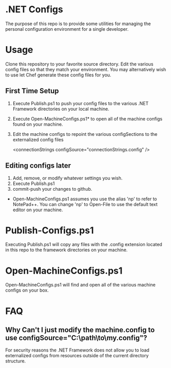 # .NET Configs

The purpose of this repo is to provide some utilities for managing the personal configuration environment for a single developer.


# Usage

Clone this repository to your favorite source directory. Edit the various config files so that they match your environment. You may alternatively wish to use let Chef generate these config files for you. 

## First Time Setup

1. Execute Publish.ps1 to push your config files to the various .NET Framework directories on your local machine.
2. Execute Open-MachineConfigs.ps1* to open all of the machine configs found on your machine.
3. Edit the machine configs to repoint the various configSections to the externalized config files

     &lt;connectionStrings configSource="connectionStrings.config" />

## Editing configs later

1. Add, remove, or modify whatever settings you wish.
2. Execute Publish.ps1
3. commit-push your changes to github.

* Open-MachineConfigs.ps1 assumes you use the alias 'np' to refer to NotePad++. You can change 'np' to Open-File to use the default text editor on your machine.

# Publish-Configs.ps1

Executing Publish.ps1 will copy any files with the .config extension located in this repo to the framework directories on your machine.

# Open-MachineConfigs.ps1

Open-MachineConfigs.ps1 will find and open all of the various machine configs on your box.


# FAQ

## Why Can't I just modify the machine.config to use configSource="C:\path\to\my.config"?

For security reasons the .NET Framework does not allow you to load externalized configs from resources outside of the current directory structure.
